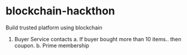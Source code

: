 # blockchain-hackthon
Build trusted platform using blockchain

1. Buyer Service contacts
  a. If buyer bought more than 10 items.. then coupon.
  b. Prime membership
  
